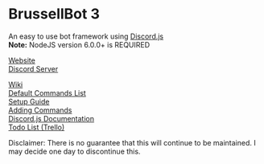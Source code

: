 # BrussellBot 3

An easy to use bot framework using [Discord.js](https://github.com/hydrabolt/discord.js/)   
**Note:** NodeJS version 6.0.0+ is REQUIRED

[Website](http://brussell98.github.io/bot/index.html)   
[Discord Server](https://discord.gg/0kvLlwb7slG3XCCQ)   

[Wiki](https://github.com/brussell98/BrussellBot/wiki)   
[Default Commands List](http://brussell98.github.io/bot/commands.html)   
[Setup Guide](https://github.com/brussell98/BrussellBot/wiki/Setup-Guide)   
[Adding Commands](https://github.com/brussell98/BrussellBot/wiki/New-Command-Guide)   
[Discord.js Documentation](http://discordjs.readthedocs.org/en/indev/)   
[Todo List (Trello)](https://trello.com/b/Uw5wZLzJ)   

Disclaimer: There is no guarantee that this will continue to be maintained. I may decide one day to discontinue this.
